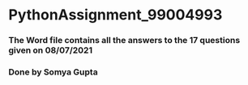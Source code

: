# PythonAssignment_99004993
### The Word file contains all the answers to the 17 questions given on 08/07/2021
### Done by Somya Gupta 
